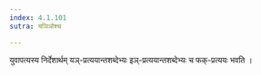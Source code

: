 ```yaml
---
index: 4.1.101
sutra: यञिञोश्च

---
```

युवापत्यस्य निर्देशार्थम् यञ्-प्रत्ययान्तशब्देभ्यः इञ्-प्रत्ययान्तशब्देभ्यः च फक्-प्रत्ययः भवति । 